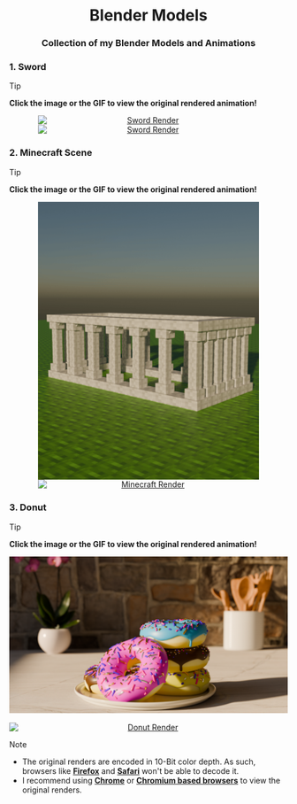 <h1 align="center">Blender Models</h1> 
<h3 align="center">Collection of my Blender Models and Animations</h3>

### 1. Sword
> [!TIP]
> **Click the image or the GIF to view the original rendered animation!**


<p align="center" float="left">
<a href="https://d31d2jnp0zhw1y.cloudfront.net/Blade_Render.mp4" target="_blank" rel="noopener noreferrer">
  <img src="/Blade/Renders/Blade.png"
       alt="Sword Render"
       style="width:400px;height:auto;display:block;">
</a>
  
<a href="https://d31d2jnp0zhw1y.cloudfront.net/Blade_Render.mp4" target="_blank" rel="noopener noreferrer">
  <img src="https://github.com/user-attachments/assets/64fa6e14-02b5-461f-bf34-b4773e9a0c2c"
       alt="Sword Render"
       style="width:400px;height:auto;display:block;">
</a></p>

### 2. Minecraft Scene
> [!TIP]
> **Click the image or the GIF to view the original rendered animation!**

<p align="center" float="left">
<a href="https://d31d2jnp0zhw1y.cloudfront.net/Minecraft_Scene.mp4" target="_blank" rel="noopener noreferrer">
  <img src="/Minecraft_Scene/Renders/Minecraft_Scene.png"
       alt="Minecraft Render"
       style="width:400px;height:auto;display:block;">
</a>

<a href="https://d31d2jnp0zhw1y.cloudfront.net/Minecraft_Scene.mp4" target="_blank" rel="noopener noreferrer">
  <img src="https://github.com/user-attachments/assets/057e957d-08ef-46b8-a187-65bee748780e"
       alt="Minecraft Render"
       style="width:400px;height:auto;display:block;">
</a></p>

### 3. Donut
> [!TIP]
> **Click the image or the GIF to view the original rendered animation!**

[![Donut Render](/Donut/Renders/Donut_with_MB.png)](https://d31d2jnp0zhw1y.cloudfront.net/Donut_Render.mp4)  

<p align="center">
<a href="https://d31d2jnp0zhw1y.cloudfront.net/Donut_Render.mp4" target="_blank" rel="noopener noreferrer">
  <img src="https://github.com/user-attachments/assets/33c385b3-821e-4820-878d-4ee06cfb2965"
       alt="Donut Render"
       style="width:800px;height:auto;display:block;">
</a></p>

> [!NOTE]
> - The original renders are encoded in 10-Bit color depth.
> As such, browsers like <ins>**Firefox**</ins> and <ins>**Safari**</ins> won't be able to decode it.
> - I recommend using <ins>**Chrome**</ins> or <ins>**Chromium based browsers**</ins> to view the original renders.
